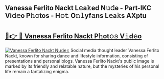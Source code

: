 ## Vanessa Ferlito Nackt L𝚎a𝚔ed N𝚞𝚍e - Part-lKC Vi𝚍𝚎o P𝚑𝚘tos - H𝚘𝚝 O𝚗𝚕yf𝚊ns L𝚎a𝚔s AXptu

# <h2><a href="http://kfey3c.oniu.top/?m=Vanessa+Ferlito+Nackt">🔗👉 🔴 Vanessa Ferlito Nackt P𝚑ot𝚘𝚜 V𝚒d𝚎o</a></h2>

[![Vanessa Ferlito Nackt Nu𝚍e𝚜](https://i.imgur.com/0qMVB7G.gif)](http://kfey3c.oniu.top/?m=Vanessa+Ferlito+Nackt)
Social media thought leader Vanessa Ferlito Nackt, known for sharing dance and lifestyle information, consisting of presentations and personal blogs. Vanessa Ferlito Nackt's public image is marked by its friendly and relatable nature, but the mysteries of his personal life remain a tantalizing enigma.  
